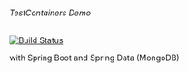 ###### TestContainers Demo
[![Build Status](https://travis-ci.org/mr-cell/testcontainers-demo.svg?branch=master)](https://travis-ci.org/mr-cell/testcontainers-demo)

with Spring Boot and Spring Data (MongoDB)